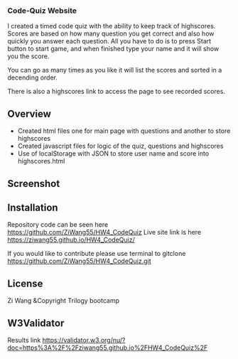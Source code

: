 ### Code-Quiz Website

I created a timed code quiz with the ability to keep track of highscores. Scores are based on how many question you get correct and also how quickly you answer each question. All you have to do is to press Start button to start game, and when finished type your name and it will show you the score.

You can go as many times as you like it will list the scores and sorted in a decending order.

There is also a highscores link to access the page to see recorded scores.

## Overview

* Created html files one for main page with questions and another to store highscores
* Created javascript files for logic of the quiz, questions and highscores
* Use of localStorage with JSON to store user name and score into highscores.html

## Screenshot

## Installation

Repository code can be seen here https://github.com/ZiWang55/HW4_CodeQuiz
Live site link is here https://ziwang55.github.io/HW4_CodeQuiz/

If you would like to contribute please use terminal to gitclone https://github.com/ZiWang55/HW4_CodeQuiz.git

## License
Zi Wang
&Copyright Trilogy bootcamp

## W3Validator
 Results link https://validator.w3.org/nu/?doc=https%3A%2F%2Fziwang55.github.io%2FHW4_CodeQuiz%2F

